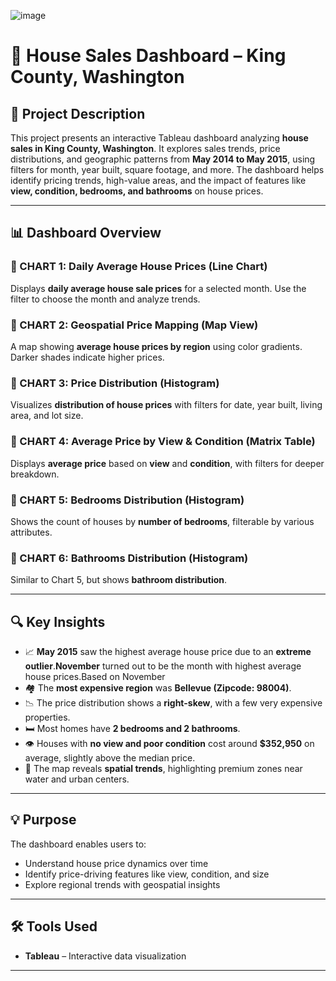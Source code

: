 ![image](https://github.com/user-attachments/assets/fbccceb3-85ab-49cd-af27-2e926300f6a6)
# 🏡 House Sales Dashboard – King County, Washington

## 📌 Project Description

This project presents an interactive Tableau dashboard analyzing **house sales in King County, Washington**. It explores sales trends, price distributions, and geographic patterns from **May 2014 to May 2015**, using filters for month, year built, square footage, and more. The dashboard helps identify pricing trends, high-value areas, and the impact of features like **view, condition, bedrooms, and bathrooms** on house prices.

---

## 📊 Dashboard Overview

### 🔹 CHART 1: Daily Average House Prices (Line Chart)
Displays **daily average house sale prices** for a selected month. Use the filter to choose the month and analyze trends.

### 🔹 CHART 2: Geospatial Price Mapping (Map View)
A map showing **average house prices by region** using color gradients. Darker shades indicate higher prices.

### 🔹 CHART 3: Price Distribution (Histogram)
Visualizes **distribution of house prices** with filters for date, year built, living area, and lot size.

### 🔹 CHART 4: Average Price by View & Condition (Matrix Table)
Displays **average price** based on **view** and **condition**, with filters for deeper breakdown.

### 🔹 CHART 5: Bedrooms Distribution (Histogram)
Shows the count of houses by **number of bedrooms**, filterable by various attributes.

### 🔹 CHART 6: Bathrooms Distribution (Histogram)
Similar to Chart 5, but shows **bathroom distribution**.

---

## 🔍 Key Insights

- 📈 **May 2015** saw the highest average house price due to an **extreme outlier**.**November** turned out to be the month with highest average house prices.Based on November
- 🏘️ The **most expensive region** was **Bellevue (Zipcode: 98004)**.
- 📉 The price distribution shows a **right-skew**, with a few very expensive properties.
- 🛏️ Most homes have **2 bedrooms and 2 bathrooms**.
- 👁️ Houses with **no view and poor condition** cost around **$352,950** on average, slightly above the median price.
- 📍 The map reveals **spatial trends**, highlighting premium zones near water and urban centers.

---

## 💡 Purpose

The dashboard enables users to:
- Understand house price dynamics over time
- Identify price-driving features like view, condition, and size
- Explore regional trends with geospatial insights

---

## 🛠 Tools Used

- **Tableau** – Interactive data visualization


---


```markdown




